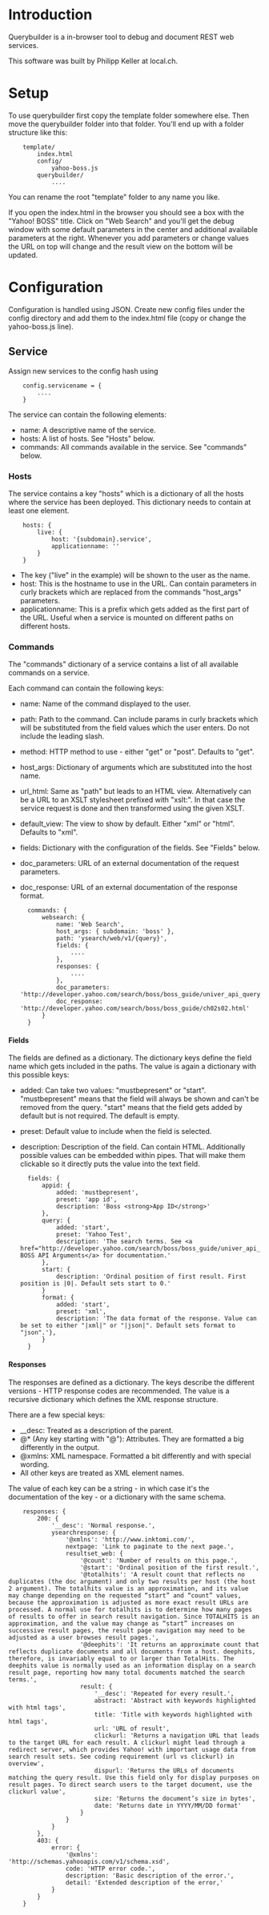 # Introduction

Querybuilder is a in-browser tool to debug and document REST web services.

This software was built by Philipp Keller at local.ch.

# Setup

To use querybuilder first copy the template folder somewhere else. Then move
the querybuilder folder into that folder. You'll end up with a folder
structure like this:

        template/
            index.html
            config/
                yahoo-boss.js
            querybuilder/
                ....

You can rename the root "template" folder to any name you like.

If you open the index.html in the browser you should see a box with the
"Yahoo! BOSS" title. Click on "Web Search" and you'll get the debug window
with some default parameters in the center and additional available parameters
at the right. Whenever you add parameters or change values the URL on top will
change and the result view on the bottom will be updated.

# Configuration

Configuration is handled using JSON. Create new config files under the config
directory and add them to the index.html file (copy or change the
yahoo-boss.js line).

## Service

Assign new services to the config hash using

        config.servicename = {
            ....
        }

The service can contain the following elements:

* name: A descriptive name of the service.
* hosts: A list of hosts. See "Hosts" below.
* commands: All commands available in the service. See "commands" below.

### Hosts

The service contains a key "hosts" which is a dictionary of all the hosts
where the service has been deployed. This dictionary needs to contain at least
one element.

        hosts: {
            live: {
                host: '{subdomain}.service',
                applicationname: ''
            }
        }

* The key ("live" in the example) will be shown to the user as the name.
* host: This is the hostname to use in the URL. Can contain parameters in
  curly brackets which are replaced from the commands "host_args" parameters.
* applicationname: This is a prefix which gets added as the first part of the
  URL. Useful when a service is mounted on different paths on different hosts.

### Commands

The "commands" dictionary of a service contains a list of all available
commands on a service.

Each command can contain the following keys:

* name: Name of the command displayed to the user.
* path: Path to the command. Can include params in curly brackets which will
  be substituted from the field values which the user enters. Do not include
  the leading slash.
* method: HTTP method to use - either "get" or "post". Defaults to "get".
* host_args: Dictionary of arguments which are substituted into the host name.
* url_html: Same as "path" but leads to an HTML view. Alternatively can be a
  URL to an XSLT stylesheet prefixed with "xslt:". In that case the service
  request is done and then transformed using the given XSLT.
* default_view: The view to show by default. Either "xml" or "html". Defaults
  to "xml".
* fields: Dictionary with the configuration of the fields. See "Fields" below.
* doc_parameters: URL of an external documentation of the request parameters.
* doc_response: URL of an external documentation of the response format.

        commands: {
            websearch: {
                name: 'Web Search',
                host_args: { subdomain: 'boss' },
                path: 'ysearch/web/v1/{query}',
                fields: {
                    ....
                },
                responses: {
                    ....
                },
                doc_parameters: 'http://developer.yahoo.com/search/boss/boss_guide/univer_api_query.html',
                doc_response: 'http://developer.yahoo.com/search/boss/boss_guide/ch02s02.html'
            }
        }

#### Fields

The fields are defined as a dictionary. The dictionary keys define the field
name which gets included in the paths. The value is again a dictionary with
this possible keys:

* added: Can take two values: "mustbepresent" or "start". "mustbepresent"
  means that the field will always be shown and can't be removed from the
  query. "start" means that the field gets added by default but is not
  required. The default is empty.
* preset: Default value to include when the field is selected.
* description: Description of the field. Can contain HTML. Additionally
  possible values can be embedded within pipes. That will make them clickable
  so it directly puts the value into the text field.

        fields: {
            appid: {
                added: 'mustbepresent',
                preset: 'app id',
                description: 'Boss <strong>App ID</strong>'
            },
            query: {
                added: 'start',
                preset: 'Yahoo Test',
                description: 'The search terms. See <a href="http://developer.yahoo.com/search/boss/boss_guide/univer_api_query.html">Universal BOSS API Arguments</a> for documentation.'
            },
            start: {
                description: 'Ordinal position of first result. First position is |0|. Default sets start to 0.'
            }
            format: {
                added: 'start',
                preset: 'xml',
                description: 'The data format of the response. Value can be set to either "|xml|" or "|json|". Default sets format to "json".'},
            }
        }

#### Responses

The responses are defined as a dictionary. The keys describe the different
versions - HTTP response codes are recommended. The value is a recursive
dictionary which defines the XML response structure.

There are a few special keys:
* __desc: Treated as a description of the parent.
* @* (Any key starting with "@"): Attributes. They are formatted a big
  differently in the output.
* @xmlns: XML namespace. Formatted a bit differently and with special wording.
* All other keys are treated as XML element names.

The value of each key can be a string - in which case it's the documentation
of the key - or a dictionary with the same schema.

        responses: {
            200: {
                '__desc': 'Normal response.',
                ysearchresponse: {
                    '@xmlns': 'http://www.inktomi.com/',
                    nextpage: 'Link to paginate to the next page.',
                    resultset_web: {
                        '@count': 'Number of results on this page.',
                        '@start': 'Ordinal position of the first result.',
                        '@totalhits': 'A result count that reflects no duplicates (the doc argument) and only two results per host (the host 2 argument). The totalhits value is an approximation, and its value may change depending on the requested “start” and “count” values, because the approximation is adjusted as more exact result URLs are processed. A normal use for totalhits is to determine how many pages of results to offer in search result navigation. Since TOTALHITS is an approximation, and the value may change as “start” increases on successive result pages, the result page navigation may need to be adjusted as a user browses result pages.',
                        '@deephits': 'It returns an approximate count that reflects duplicate documents and all documents from a host. deephits, therefore, is invariably equal to or larger than TotalHits. The deephits value is normally used as an information display on a search result page, reporting how many total documents matched the search terms.',
                        result: {
                            '__desc': 'Repeated for every result.',
                            abstract: 'Abstract with keywords highlighted with html tags',
                            title: 'Title with keywords highlighted with html tags',
                            url: 'URL of result',
                            clickurl: 'Returns a navigation URL that leads to the target URL for each result. A clickurl might lead through a redirect server, which provides Yahoo! with important usage data from search result sets. See coding requirement (url vs clickurl) in overview',
                            dispurl: 'Returns the URLs of documents matching the query result. Use this field only for display purposes on result pages. To direct search users to the target document, use the clickurl value',
                            size: 'Returns the document’s size in bytes',
                            date: 'Returns date in YYYY/MM/DD format'
                        }
                    }
                }
            },
            403: {
                error: {
                    '@xmlns': 'http://schemas.yahooapis.com/v1/schema.xsd',
                    code: 'HTTP error code.',
                    description: 'Basic description of the error.',
                    detail: 'Extended description of the error,'
                }
            }
        }

